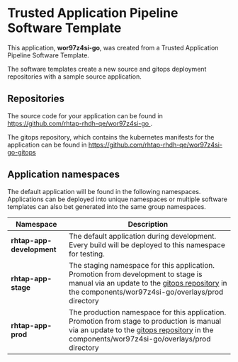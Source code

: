 # Trusted Application Pipeline Software Template

This application, **wor97z4si-go**, was created from a Trusted Application Pipeline Software Template.

The software templates create a new source and gitops deployment repositories with a sample source application. 

## Repositories

The source code for your application can be found in [https://github.com/rhtap-rhdh-qe/wor97z4si-go ](https://github.com/rhtap-rhdh-qe/wor97z4si-go ).
 
The gitops repository, which contains the kubernetes manifests for the application can be found in 
[https://github.com/rhtap-rhdh-qe/wor97z4si-go-gitops ](https://github.com/rhtap-rhdh-qe/wor97z4si-go-gitops ) 

## Application namespaces 

The default application will be found in the following namespaces. Applications can be deployed into unique namespaces or multiple software templates can also bet generated into the same group namespaces.  

|  Namespace   |  Description   |  
| -------- | -------- |   
| **rhtap-app-development** | The default application during development. Every build will be deployed to this namespace for testing. | 
| **rhtap-app-stage** | The staging namespace for this application. Promotion from development to stage is manual via an update to the [gitops repository](https://github.com/rhtap-rhdh-qe/wor97z4si-go-gitops ) in the components/wor97z4si-go/overlays/prod directory |  
| **rhtap-app-prod** | The production namespace for this application. Promotion from stage to production is manual via an update to the [gitops repository](https://github.com/rhtap-rhdh-qe/wor97z4si-go-gitops ) in the components/wor97z4si-go/overlays/prod directory | 